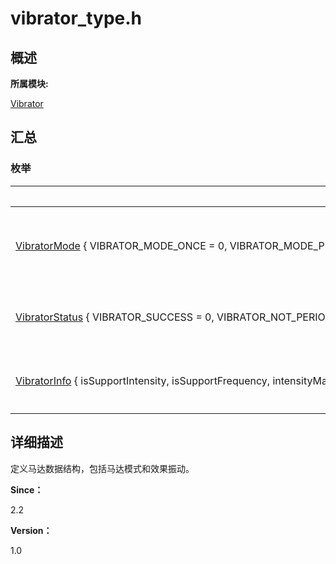 # vibrator_type.h


## **概述**

**所属模块:**

[Vibrator](_vibrator.md)


## **汇总**


### 枚举

  | 枚举名称 | 描述 | 
| -------- | -------- |
| [VibratorMode](_vibrator.md#vibratormode)&nbsp;{&nbsp;VIBRATOR_MODE_ONCE&nbsp;=&nbsp;0,&nbsp;VIBRATOR_MODE_PRESET&nbsp;=&nbsp;1,&nbsp;VIBRATOR_MODE_BUTT&nbsp;} | 枚举马达振动模式。&nbsp;[更多...](_vibrator.md#vibratormode) | 
| [VibratorStatus](_vibrator.md#vibratorstatus)&nbsp;{&nbsp;VIBRATOR_SUCCESS&nbsp;=&nbsp;0,&nbsp;VIBRATOR_NOT_PERIOD&nbsp;=&nbsp;-1,&nbsp;&nbsp;VIBRATOR_NOT_INTENSITY&nbsp;&nbsp;=&nbsp;-2,&nbsp;&nbsp;VIBRATOR_NOT_FREQUENCY=&nbsp;-3} | 枚举马达振动模式。[更多...](_vibrator.md#vibratorstatus) | 
| [VibratorInfo](_vibrator.md#vibratorinfo)&nbsp;{&nbsp;isSupportIntensity,&nbsp;isSupportFrequency,&nbsp;intensityMaxValue,&nbsp;intensityMinValue,&nbsp;frequencyMaxValue,&nbsp;frequencyMinValue} | 定义马达参数。[更多...](_vibrator.md#vibratorinfo) | 


## **详细描述**

定义马达数据结构，包括马达模式和效果振动。

**Since：**

2.2

**Version：**

1.0
